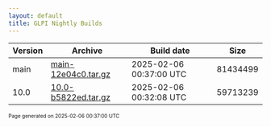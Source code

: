 ```yaml
---
layout: default
title: GLPI Nightly Builds
---
```


Version|Archive|Build date|Size
---|---|---|---
main|[main-12e04c0.tar.gz](main-12e04c0.tar.gz)|2025-02-06 00:37:00 UTC|81434499
10.0|[10.0-b5822ed.tar.gz](10.0-b5822ed.tar.gz)|2025-02-06 00:32:08 UTC|59713239

<font size="1">Page generated on 2025-02-06 00:37:00 UTC</font>
